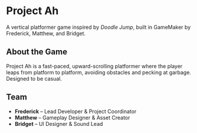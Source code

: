 # Project Ah

A vertical platformer game inspired by *Doodle Jump*, built in GameMaker by Frederick, Matthew, and Bridget.

## About the Game

Project Ah is a fast-paced, upward-scrolling platformer where the player leaps from platform to platform, avoiding obstacles and pecking at garbage. Designed to be casual.

## Team

- **Frederick** – Lead Developer & Project Coordinator  
- **Matthew** – Gameplay Designer & Asset Creator  
- **Bridget** – UI Designer & Sound Lead 
